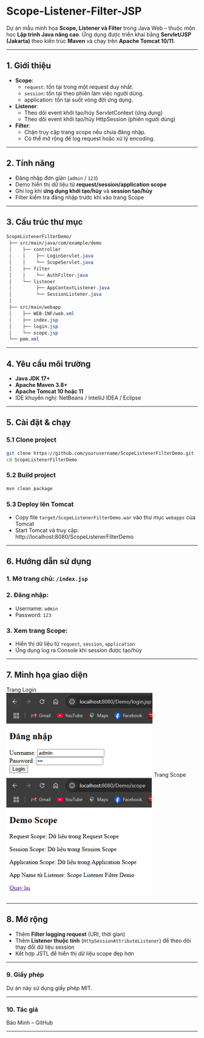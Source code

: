 # Scope-Listener-Filter-JSP

Dự án mẫu minh họa **Scope, Listener và Filter** trong Java Web – thuộc môn học **Lập trình Java nâng cao**.
Ứng dụng được triển khai bằng **Servlet/JSP (Jakarta)** theo kiến trúc **Maven** và chạy trên **Apache Tomcat 10/11**.

---

## 1. Giới thiệu
- **Scope**:
    - `request`: tồn tại trong một request duy nhất.
    - `session`: tồn tại theo phiên làm việc người dùng.
    - application: tồn tại suốt vòng đời ứng dụng.
- **Listener**:
    - Theo dõi event khởi tạo/hủy ServletContext (ứng dụng)
    - Theo dõi event khởi tạo/hủy HttpSession (phiên người dùng)
- **Filter**:
    - Chặn truy cập trang scope nếu chưa đăng nhập.
    - Có thể mở rộng để log request hoặc xử lý encoding.

---

## 2. Tính năng
- Đăng nhập đơn giản (`admin` / `123`)
- Demo hiển thị dữ liệu từ **request/session/application scope**
- Ghi log khi **ứng dụng khởi tạo/hủy** và **session tạo/hủy**
- Filter kiểm tra đăng nhập trước khi vào trang Scope

---

## 3. Cấu trúc thư mục
```css
ScopeListenerFilterDemo/
 ├── src/main/java/com/example/demo
 │    ├── controller
 │    │    ├── LoginServlet.java
 │    │    └── ScopeServlet.java
 │    ├── filter
 │    │    └── AuthFilter.java
 │    └── listener
 │         ├── AppContextListener.java
 │         └── SessionListener.java
 │
 ├── src/main/webapp
 │    ├── WEB-INF/web.xml
 │    ├── index.jsp
 │    ├── login.jsp
 │    └── scope.jsp
 └── pom.xml
```

---

## 4. Yêu cầu môi trường
- **Java JDK 17+**
- **Apache Maven 3.8+**
- **Apache Tomcat 10 hoặc 11**
- IDE khuyến nghị: NetBeans / IntelliJ IDEA / Eclipse

---

## 5. Cài đặt & chạy
### 5.1 Clone project
```bash
git clone https://github.com/yourusername/ScopeListenerFilterDemo.git
cd ScopeListenerFilterDemo
```

### 5.2 Build project
```bash
mvn clean package
```

### 5.3 Deploy lên Tomcat
- Copy file `target/ScopeListenerFilterDemo.war` vào thư mục `webapps` của Tomcat
- Start Tomcat và truy cập:
http://localhost:8080/ScopeListenerFilterDemo

---

## 6. Hướng dẫn sử dụng
### 1. **Mở trang chủ:** `/index.jsp`
### 2. **Đăng nhập:**
- Username: `admin`
- Password: `123`
### 3. **Xem trang Scope:**
- Hiển thị dữ liệu từ `request`, `session`, `application`
- Ứng dụng log ra Console khi session được tạo/hủy

---

## 7. Minh họa giao diện
Trang Login<br>
![Login](screenshots/login.png)
Trang Scope<br>
![Scope](screenshots/scope.png)

---

## 8. Mở rộng
- Thêm **Filter logging request** (URI, thời gian)
- Thêm **Listener thuộc tính** (`HttpSessionAttributeListener`) để theo dõi thay đổi dữ liệu session
- Kết hợp JSTL để hiển thị dữ liệu scope đẹp hơn

---

### 9. Giấy phép
Dự án này sử dụng giấy phép MIT.

---

### 10. Tác giả
Bảo Minh – GitHub

---
